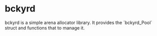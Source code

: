 # bckyrd

bckyrd is a simple arena allocator library. It provides the ´bckyrd_Pool´
struct and functions that to manage it.